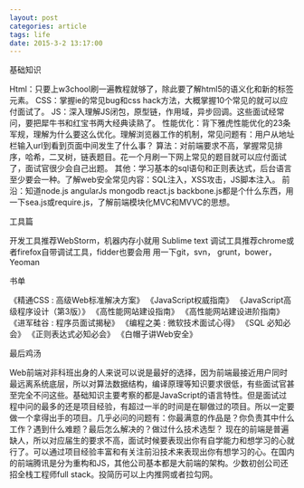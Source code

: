 ```yaml
---
layout: post
categories: article
tags: life
date: 2015-3-2 13:17:00
---
```


基础知识

Html：只要上w3chool刷一遍教程就够了，除此要了解html5的语义化和新的标签元素。
CSS：掌握ie的常见bug和css hack方法，大概掌握10个常见的就可以应付面试了。
JS：深入理解JS闭包，原型链，作用域，异步回调。这些面试经常问，要把犀牛书和红宝书两大经典读熟了。
性能优化：背下雅虎性能优化的23条军规，理解为什么要这么优化。理解浏览器工作的机制，常见问题有：用户从地址栏输入url到看到页面中间发生了什么事？
算法：对前端要求不高，掌握常见排序，哈希，二叉树，链表题目。花一个月刷一下网上常见的题目就可以应付面试了，面试官很少会自己出题。
其他：学习基本的sql语句和正则表达式，后台语言至少要会一种。了解web安全常见内容：SQL注入，XSS攻击，JS脚本注入。
前沿：知道node.js  angularJs  mongodb  react.js  backbone.js都是个什么东西，用一下sea.js或require.js，了解前端模块化MVC和MVVC的思想。

工具篇

开发工具推荐WebStorm，机器内存小就用 Sublime text
调试工具推荐chrome或者firefox自带调试工具，fidder也要会用
用一下git，svn， grunt，bower，Yeoman

书单

《精通CSS : 高级Web标准解决方案》
《JavaScript权威指南》 《JavaScript高级程序设计（第3版）》
《高性能网站建设指南》 《高性能网站建设进阶指南》
《进军硅谷 : 程序员面试揭秘》 《编程之美 : 微软技术面试心得》
《SQL 必知必会》 《正则表达式必知必会》 《白帽子讲Web安全》

最后鸡汤

Web前端对非科班出身的人来说可以说是最好的选择，因为前端最接近用户同时最远离系统底层，所以对算法数据结构，编译原理等知识要求很低，有些面试官甚至完全不问这些。基础知识主要考察的都是JavaScript的语言特性。但是面试过程中问的最多的还是项目经验，有超过一半的时间是在聊做过的项目。所以一定要做一个拿得出手的项目。几乎必问的问题有：你最满意的作品是？你负责其中什么工作？遇到什么难题？最后怎么解决的？做过什么技术选型？
现在的前端是普遍缺人，所以对应届生的要求不高，面试时候要表现出你有自学能力和想学习的心就行了。可以通过项目经验丰富和有关注前沿技术来表现出你有想学习的心。在国内的前端腾讯是分为重构和JS，其他公司基本都是大前端的架构。少数初创公司还招全栈工程师full stack。投简历可以上内推网或者拉勾网。





